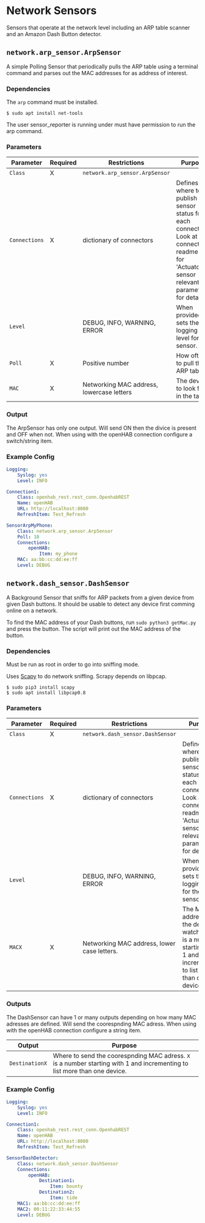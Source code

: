 # Network Sensors

Sensors that operate at the network level including an ARP table scanner and an Amazon Dash Button detector.

## `network.arp_sensor.ArpSensor`

A simple Polling Sensor that periodically pulls the ARP table using a terminal command and parses out the MAC addresses for as address of interest.

### Dependencies

The `arp` command must be installed.

```
$ sudo apt install net-tools
```

The user sensor_reporter is running under must have permission to run the arp command.

### Parameters

Parameter | Required | Restrictions | Purpose
-|-|-|-
`Class` | X | `network.arp_sensor.ArpSensor` |
`Connections` | X | dictionary of connectors | Defines where to publish the sensor status for each connection. Look at connection readme's for 'Actuator / sensor relevant parameters' for details.
`Level` | | DEBUG, INFO, WARNING, ERROR | When provided, sets the logging level for the sensor.
`Poll` | X |  Positive number | How often to pull the ARP table.
`MAC` | X | Networking MAC address, lowercase letters | The device to look for in the table.

### Output
The ArpSensor has only one output.
Will send ON then the divice is present and OFF when not.
When using with the openHAB connection configure a switch/string item.

### Example Config

```yaml
Logging:
    Syslog: yes
    Level: INFO

Connection1:
    Class: openhab_rest.rest_conn.OpenhabREST
    Name: openHAB
    URL: http://localhost:8080
    RefreshItem: Test_Refresh

SensorArpMyPhone:
    Class: network.arp_sensor.ArpSensor
    Poll: 10
    Connections:
        openHAB:
            Item: my_phone
    MAC: aa:bb:cc:dd:ee:ff
    Level: DEBUG
```

## `network.dash_sensor.DashSensor`

A Background Sensor that sniffs for ARP packets from a given device from given Dash buttons.
It should be usable to detect any device first comming online on a network.

To find the MAC address of your Dash buttons, run `sudo python3 getMac.py` and press the button.
The script will print out the MAC address of the button.

### Dependencies

Must be run as root in order to go into sniffing mode.

Uses [Scapy](https://pypi.org/project/scapy/) to do network sniffing. Scrapy depends on libpcap.

```
$ sudo pip3 install scapy
$ sudo apt install libpcap0.8
```

### Parameters

Parameter | Required | Restrictions | Purpose
-|-|-|-
`Class` | X | `network.dash_sensor.DashSensor` |
`Connections` | X | dictionary of connectors | Defines where to publish the sensor status for each connection. Look at connection readme's for 'Actuator / sensor relevant parameters' for details.
`Level` | | DEBUG, INFO, WARNING, ERROR | When provided, sets the logging level for the sensor.
`MACX` | X | Networking MAC address, lower case letters. | The MAC address of the device to watch for. `X` is a number starting with 1 and incrementing to list more than one device.

### Outputs
The DashSensor can have 1 or many outputs depending on how many MAC adresses are defined.
Will send the coorespnding MAC adress.
When using with the openHAB connection configure a string item.

Output | Purpose
-|-
`DestinationX` | Where to send the coorespnding MAC adress. `X` is a number starting with 1 and incrementing to list more than one device.



### Example Config

```yaml
Logging:
    Syslog: yes
    Level: INFO

Connection1:
    Class: openhab_rest.rest_conn.OpenhabREST
    Name: openHAB
    URL: http://localhost:8080
    RefreshItem: Test_Refresh

SensorDashDetector:
    Class: network.dash_sensor.DashSensor
    Connections:
        openHAB:
            Destination1:
                Item: bounty
            Destination2:
                Item: tide
    MAC1: aa:bb:cc:dd:ee:ff
    MAC2: 00:11:22:33:44:55
    Level: DEBUG
```

